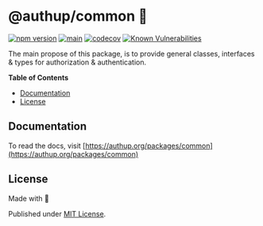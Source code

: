 # @authup/common 🎉

[![npm version](https://badge.fury.io/js/@authup%2Fcommon.svg)](https://badge.fury.io/js/@authup%2Fcommon)
[![main](https://github.com/authup/authup/actions/workflows/main.yml/badge.svg)](https://github.com/authup/authup/actions/workflows/main.yml)
[![codecov](https://codecov.io/gh/authup/authup/branch/master/graph/badge.svg?token=FHE347R1NW)](https://codecov.io/gh/authup/authup)
[![Known Vulnerabilities](https://snyk.io/test/github/authup/authup/badge.svg)](https://snyk.io/test/github/authup/authup)

The main propose of this package, is to provide general classes, interfaces & types for authorization & authentication.

**Table of Contents**

- [Documentation](#documentation)
- [License](#license)

## Documentation

To read the docs, visit [https://authup.org/packages/common](https://authup.org/packages/common)

## License

Made with 💚

Published under [MIT License](./LICENSE).
